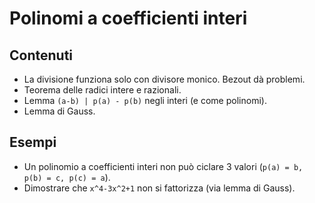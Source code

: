 # Polinomi a coefficienti interi

## Contenuti

- La divisione funziona solo con divisore monico. Bezout dà problemi.
- Teorema delle radici intere e razionali.
- Lemma `(a-b) | p(a) - p(b)` negli interi (e come polinomi).
- Lemma di Gauss.

## Esempi

- Un polinomio a coefficienti interi non può ciclare 3 valori (`p(a) = b, p(b) = c, p(c) = a`).
- Dimostrare che `x^4-3x^2+1` non si fattorizza (via lemma di Gauss).
